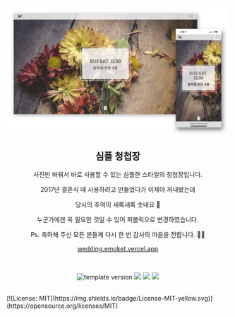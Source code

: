 

<br/>
<p align="middle">
  <img src="./images/screenshot.jpg"/>
</p>
<h2 align="middle">심플 청첩장</h2>
<p align="middle">사진만 바꿔서 바로 사용할 수 있는 심플한 스타일의 청첩장입니다.</p>
<p align="middle">2017년 결혼식 때 사용하려고 만들었다가 이제야 꺼내봤는데</p>
<p align="middle">당시의 추억이 새록새록 솟네요 🤗</p>
<p align="middle">누군가에겐 꼭 필요한 것일 수 있어 퍼블릭으로 변경하였습니다.</p>
<p align="middle">Ps. 축하해 주신 모든 분들께 다시 한 번 감사의 마음을 전합니다. 🙏🏻</p>

<p align="middle"><a href="https://wedding.emoket.vercel.app" target="_blank">wedding.emoket.vercel.app</a></p>

<br />
<p align="middle">
  <img src="https://img.shields.io/badge/version-1.0.0-blue?style=flat-square" alt="template version"/>
  <img src="https://img.shields.io/badge/language-html-red.svg?style=flat-square"/>
  <img src="https://img.shields.io/badge/language-css-blue.svg?style=flat-square"/>
  <img src="https://img.shields.io/badge/language-js-yellow.svg?style=flat-square"/>

</p>

<br/>
[![License: MIT](https://img.shields.io/badge/License-MIT-yellow.svg)](https://opensource.org/licenses/MIT)

